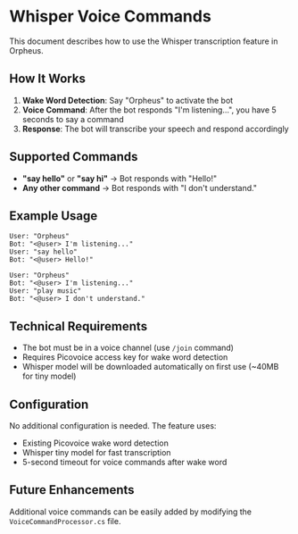 # Whisper Voice Commands

This document describes how to use the Whisper transcription feature in Orpheus.

## How It Works

1. **Wake Word Detection**: Say "Orpheus" to activate the bot
2. **Voice Command**: After the bot responds "I'm listening...", you have 5 seconds to say a command
3. **Response**: The bot will transcribe your speech and respond accordingly

## Supported Commands

- **"say hello"** or **"say hi"** → Bot responds with "Hello!"
- **Any other command** → Bot responds with "I don't understand."

## Example Usage

```
User: "Orpheus"
Bot: "<@user> I'm listening..."
User: "say hello"
Bot: "<@user> Hello!"
```

```
User: "Orpheus" 
Bot: "<@user> I'm listening..."
User: "play music"
Bot: "<@user> I don't understand."
```

## Technical Requirements

- The bot must be in a voice channel (use `/join` command)
- Requires Picovoice access key for wake word detection
- Whisper model will be downloaded automatically on first use (~40MB for tiny model)

## Configuration

No additional configuration is needed. The feature uses:
- Existing Picovoice wake word detection
- Whisper tiny model for fast transcription
- 5-second timeout for voice commands after wake word

## Future Enhancements

Additional voice commands can be easily added by modifying the `VoiceCommandProcessor.cs` file.